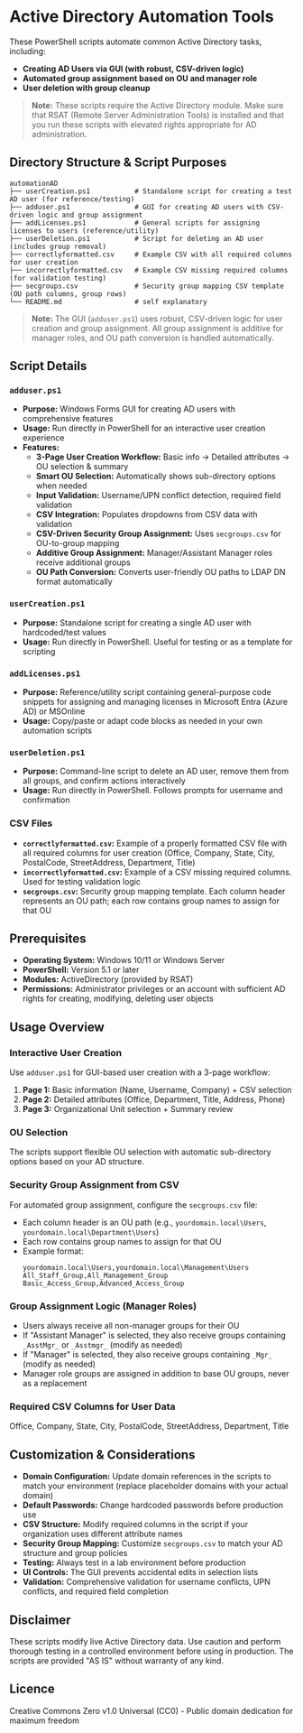 # Active Directory Automation Tools

These PowerShell scripts automate common Active Directory tasks, including:
- **Creating AD Users via GUI (with robust, CSV-driven logic)**
- **Automated group assignment based on OU and manager role**
- **User deletion with group cleanup**

> **Note:** These scripts require the Active Directory module. Make sure that RSAT (Remote Server Administration Tools) is installed and that you run these scripts with elevated rights appropriate for AD administration.

## Directory Structure & Script Purposes

```
automationAD
├── userCreation.ps1           # Standalone script for creating a test AD user (for reference/testing)
├── adduser.ps1                # GUI for creating AD users with CSV-driven logic and group assignment
├── addLicenses.ps1            # General scripts for assigning licenses to users (reference/utility)
├── userDeletion.ps1           # Script for deleting an AD user (includes group removal)
├── correctlyformatted.csv     # Example CSV with all required columns for user creation
├── incorrectlyformatted.csv   # Example CSV missing required columns (for validation testing)
├── secgroups.csv              # Security group mapping CSV template (OU path columns, group rows)
└── README.md                  # self explanatory
```

> **Note:** The GUI (`adduser.ps1`) uses robust, CSV-driven logic for user creation and group assignment. All group assignment is additive for manager roles, and OU path conversion is handled automatically.

## Script Details

### `adduser.ps1`
- **Purpose:** Windows Forms GUI for creating AD users with comprehensive features
- **Usage:** Run directly in PowerShell for an interactive user creation experience
- **Features:**
  - **3-Page User Creation Workflow:** Basic info → Detailed attributes → OU selection & summary
  - **Smart OU Selection:** Automatically shows sub-directory options when needed
  - **Input Validation:** Username/UPN conflict detection, required field validation
  - **CSV Integration:** Populates dropdowns from CSV data with validation
  - **CSV-Driven Security Group Assignment:** Uses `secgroups.csv` for OU-to-group mapping
  - **Additive Group Assignment:** Manager/Assistant Manager roles receive additional groups
  - **OU Path Conversion:** Converts user-friendly OU paths to LDAP DN format automatically

### `userCreation.ps1`
- **Purpose:** Standalone script for creating a single AD user with hardcoded/test values
- **Usage:** Run directly in PowerShell. Useful for testing or as a template for scripting

### `addLicenses.ps1`
- **Purpose:** Reference/utility script containing general-purpose code snippets for assigning and managing licenses in Microsoft Entra (Azure AD) or MSOnline
- **Usage:** Copy/paste or adapt code blocks as needed in your own automation scripts

### `userDeletion.ps1`
- **Purpose:** Command-line script to delete an AD user, remove them from all groups, and confirm actions interactively
- **Usage:** Run directly in PowerShell. Follows prompts for username and confirmation

### CSV Files
- **`correctlyformatted.csv`:** Example of a properly formatted CSV file with all required columns for user creation (Office, Company, State, City, PostalCode, StreetAddress, Department, Title)
- **`incorrectlyformatted.csv`:** Example of a CSV missing required columns. Used for testing validation logic
- **`secgroups.csv`:** Security group mapping template. Each column header represents an OU path; each row contains group names to assign for that OU

## Prerequisites

- **Operating System:** Windows 10/11 or Windows Server
- **PowerShell:** Version 5.1 or later
- **Modules:** ActiveDirectory (provided by RSAT)
- **Permissions:** Administrator privileges or an account with sufficient AD rights for creating, modifying, deleting user objects

## Usage Overview

### Interactive User Creation
Use `adduser.ps1` for GUI-based user creation with a 3-page workflow:
1. **Page 1:** Basic information (Name, Username, Company) + CSV selection
2. **Page 2:** Detailed attributes (Office, Department, Title, Address, Phone)
3. **Page 3:** Organizational Unit selection + Summary review

### OU Selection
The scripts support flexible OU selection with automatic sub-directory options based on your AD structure.

### Security Group Assignment from CSV
For automated group assignment, configure the `secgroups.csv` file:
- Each column header is an OU path (e.g., `yourdomain.local\Users`, `yourdomain.local\Department\Users`)
- Each row contains group names to assign for that OU
- Example format:
  ```csv
  yourdomain.local\Users,yourdomain.local\Management\Users
  All_Staff_Group,All_Management_Group
  Basic_Access_Group,Advanced_Access_Group
  ```

### Group Assignment Logic (Manager Roles)
- Users always receive all non-manager groups for their OU
- If "Assistant Manager" is selected, they also receive groups containing `_AsstMgr_` or `_Asstmgr_` (modify as needed)
- If "Manager" is selected, they also receive groups containing `_Mgr_` (modify as needed)
- Manager role groups are assigned in addition to base OU groups, never as a replacement

### Required CSV Columns for User Data
Office, Company, State, City, PostalCode, StreetAddress, Department, Title

## Customization & Considerations

- **Domain Configuration:** Update domain references in the scripts to match your environment (replace placeholder domains with your actual domain)
- **Default Passwords:** Change hardcoded passwords before production use
- **CSV Structure:** Modify required columns in the script if your organization uses different attribute names
- **Security Group Mapping:** Customize `secgroups.csv` to match your AD structure and group policies
- **Testing:** Always test in a lab environment before production
- **UI Controls:** The GUI prevents accidental edits in selection lists
- **Validation:** Comprehensive validation for username conflicts, UPN conflicts, and required field completion

## Disclaimer

These scripts modify live Active Directory data. Use caution and perform thorough testing in a controlled environment before using in production. The scripts are provided "AS IS" without warranty of any kind.

## Licence

Creative Commons Zero v1.0 Universal (CC0) - Public domain dedication for maximum freedom